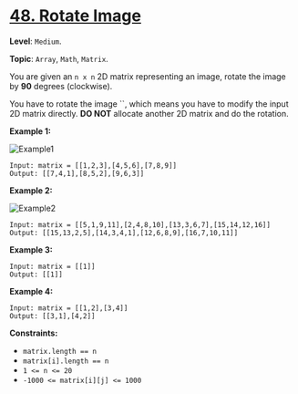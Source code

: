 # [48. Rotate Image](https://leetcode.com/problems/rotate-image/)

**Level**: `Medium`.

**Topic**: `Array`, `Math`, `Matrix`.

You are given an `n x n` 2D matrix representing an image, rotate the image by **90** degrees (clockwise).

You have to rotate the image ``, which means you have to modify the input 2D matrix directly. **DO NOT** allocate another 2D matrix and do the rotation.

**Example 1:**

![Example1](https://assets.leetcode.com/uploads/2020/08/28/mat1.jpg)

```
Input: matrix = [[1,2,3],[4,5,6],[7,8,9]]
Output: [[7,4,1],[8,5,2],[9,6,3]]
```

**Example 2:**

![Example2](https://assets.leetcode.com/uploads/2020/08/28/mat2.jpg)

```
Input: matrix = [[5,1,9,11],[2,4,8,10],[13,3,6,7],[15,14,12,16]]
Output: [[15,13,2,5],[14,3,4,1],[12,6,8,9],[16,7,10,11]]
```

**Example 3:**

```
Input: matrix = [[1]]
Output: [[1]]
```

**Example 4:**

```
Input: matrix = [[1,2],[3,4]]
Output: [[3,1],[4,2]]
```

**Constraints:**

-   `matrix.length == n`
-   `matrix[i].length == n`
-   `1 <= n <= 20`
-   `-1000 <= matrix[i][j] <= 1000`
